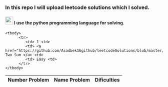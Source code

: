 ### <h3>In this repo I will upload  leetcode solutions which I solved.</h3>
<h4><img src="https://upload.wikimedia.org/wikipedia/commons/thumb/0/0a/Python.svg/768px-Python.svg.png" width="25px"> I use  the python programming language for solving. </h4>

<table>
    <thead>
        <tr>
            <th>Number Problem</th>
            <th>Name Problem</th>
            <th>Dificulties</th>
        </tr>
    </thead>
  
    <tbody>
          <tr>
             <td> 1 <td>
             <td> <a href="https://github.com/Asadbek16github/leetcodeSolutions/blob/master/1_Two_Sum.py"> Two Sum </a> <td>
             <td> Easy <td>
          </tr>
    </tbody>
</table>
